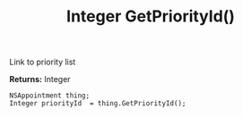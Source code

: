 ﻿---
uid: crmscript_ref_NSAppointment_GetPriorityId
title: Integer GetPriorityId()
intellisense: NSAppointment.GetPriorityId
keywords: NSAppointment, GetPriorityId
so.topic: reference
---

Link to priority list

**Returns:** Integer


```crmscript
NSAppointment thing;
Integer priorityId  = thing.GetPriorityId();
```


